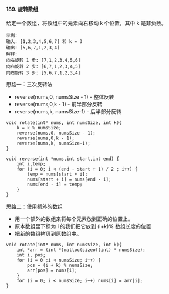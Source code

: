 #### 189. 旋转数组

给定一个数组，将数组中的元素向右移动 k 个位置，其中 k 是非负数。

```
示例:
输入: [1,2,3,4,5,6,7] 和 k = 3
输出: [5,6,7,1,2,3,4]
解释:
向右旋转 1 步: [7,1,2,3,4,5,6]
向右旋转 2 步: [6,7,1,2,3,4,5]
向右旋转 3 步: [5,6,7,1,2,3,4]
```

思路一：三次反转法
* reverse(nums,0, numsSize - 1) - 整体反转
* reverse(nums,0,k - 1) - 前半部分反转
*  reverse(nums,k, numsSize-1) - 后半部分反转

```
void rotate(int* nums, int numsSize, int k){
    k = k % numsSize;
    reverse(nums,0, numsSize - 1);
    reverse(nums,0,k - 1);
    reverse(nums,k, numsSize-1);
}

void reverse(int *nums,int start,int end) {
    int i,temp;
    for (i = 0; i < (end - start + 1) / 2 ; i++) {
        temp = nums[start + i];
        nums[start + i] = nums[end - i];
        nums[end - i] = temp;
    }
}
```

思路二：使用额外的数组
* 用一个额外的数组来将每个元素放到正确的位置上。
* 原本数组里下标为 i 的我们把它放到 (i+k)% 数组长度的位置
* 把新的数组拷贝到原数组中。

```
void rotate(int* nums, int numsSize, int k){
    int *arr = (int *)malloc(sizeof(int) * numsSize);
    int i, pos;
    for (i = 0 ;i < numsSize; i++) {
        pos = (i + k) % numsSize;
        arr[pos] = nums[i];
    }
    for (i = 0; i < numsSize; i++) nums[i] = arr[i]; 
}
```
